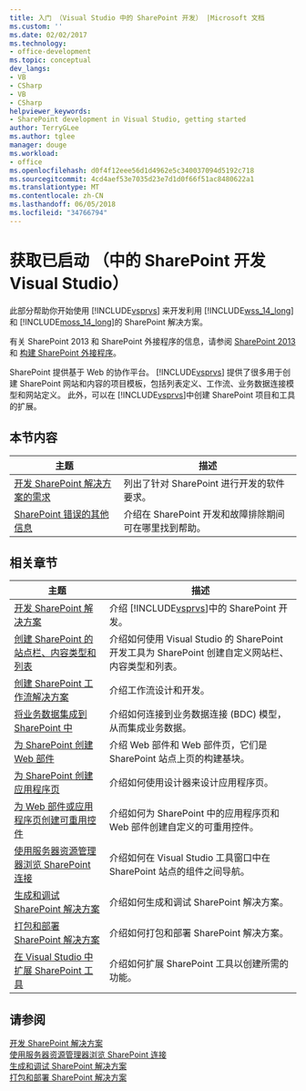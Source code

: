 ```yaml
---
title: 入门 （Visual Studio 中的 SharePoint 开发） |Microsoft 文档
ms.custom: ''
ms.date: 02/02/2017
ms.technology:
- office-development
ms.topic: conceptual
dev_langs:
- VB
- CSharp
- VB
- CSharp
helpviewer_keywords:
- SharePoint development in Visual Studio, getting started
author: TerryGLee
ms.author: tglee
manager: douge
ms.workload:
- office
ms.openlocfilehash: d0f4f12eee56d1d4962e5c340037094d5192c718
ms.sourcegitcommit: 4cd4aef53e7035d23e7d1d0f66f51ac8480622a1
ms.translationtype: MT
ms.contentlocale: zh-CN
ms.lasthandoff: 06/05/2018
ms.locfileid: "34766794"
---
```

# <a name="get-started-sharepoint-development-in-visual-studio"></a>获取已启动 （中的 SharePoint 开发 Visual Studio）
  此部分帮助你开始使用 [!INCLUDE[vsprvs](../sharepoint/includes/vsprvs-md.md)] 来开发利用 [!INCLUDE[wss_14_long](../sharepoint/includes/wss-14-long-md.md)] 和 [!INCLUDE[moss_14_long](../sharepoint/includes/moss-14-long-md.md)]的 SharePoint 解决方案。  
  
 有关 SharePoint 2013 和 SharePoint 外接程序的信息，请参阅 [SharePoint 2013](http://msdn.microsoft.com/library/jj162979.aspx) 和 [构建 SharePoint 外接程序](http://msdn.microsoft.com/library/office/apps/jj163230%28v=office.15%29.aspx)。  
  
 SharePoint 提供基于 Web 的协作平台。 [!INCLUDE[vsprvs](../sharepoint/includes/vsprvs-md.md)] 提供了很多用于创建 SharePoint 网站和内容的项目模板，包括列表定义、工作流、业务数据连接模型和网站定义。 此外，可以在 [!INCLUDE[vsprvs](../sharepoint/includes/vsprvs-md.md)]中创建 SharePoint 项目和工具的扩展。  
  
## <a name="in-this-section"></a>本节内容
  
|主题|描述|  
|-----------|-----------------|  
|[开发 SharePoint 解决方案的需求](../sharepoint/requirements-for-developing-sharepoint-solutions.md)|列出了针对 SharePoint 进行开发的软件要求。|  
|[SharePoint 错误的其他信息](../sharepoint/additional-information-for-sharepoint-errors.md)|介绍在 SharePoint 开发和故障排除期间可在哪里找到帮助。|  
  
## <a name="related-sections"></a>相关章节
  
|主题|描述|  
|-----------|-----------------|  
|[开发 SharePoint 解决方案](../sharepoint/developing-sharepoint-solutions.md)|介绍 [!INCLUDE[vsprvs](../sharepoint/includes/vsprvs-md.md)]中的 SharePoint 开发。|  
|[创建 SharePoint 的站点栏、内容类型和列表](../sharepoint/creating-site-columns-content-types-and-lists-for-sharepoint.md)|介绍如何使用 Visual Studio 的 SharePoint 开发工具为 SharePoint 创建自定义网站栏、内容类型和列表。|  
|[创建 SharePoint 工作流解决方案](../sharepoint/creating-sharepoint-workflow-solutions.md)|介绍工作流设计和开发。|  
|[将业务数据集成到 SharePoint 中](../sharepoint/integrating-business-data-into-sharepoint.md)|介绍如何连接到业务数据连接 (BDC) 模型，从而集成业务数据。|  
|[为 SharePoint 创建 Web 部件](../sharepoint/creating-web-parts-for-sharepoint.md)|介绍 Web 部件和 Web 部件页，它们是 SharePoint 站点上页的构建基块。|  
|[为 SharePoint 创建应用程序页](../sharepoint/creating-application-pages-for-sharepoint.md)|介绍如何使用设计器来设计应用程序页。|  
|[为 Web 部件或应用程序页创建可重用控件](../sharepoint/creating-reusable-controls-for-web-parts-or-application-pages.md)|介绍如何为 SharePoint 中的应用程序页和 Web 部件创建自定义的可重用控件。|  
|[使用服务器资源管理器浏览 SharePoint 连接](../sharepoint/browsing-sharepoint-connections-using-server-explorer.md)|介绍如何在 Visual Studio 工具窗口中在 SharePoint 站点的组件之间导航。|  
|[生成和调试 SharePoint 解决方案](../sharepoint/building-and-debugging-sharepoint-solutions.md)|介绍如何生成和调试 SharePoint 解决方案。|  
|[打包和部署 SharePoint 解决方案](../sharepoint/packaging-and-deploying-sharepoint-solutions.md)|介绍如何打包和部署 SharePoint 解决方案。|  
|[在 Visual Studio 中扩展 SharePoint 工具](../sharepoint/extending-the-sharepoint-tools-in-visual-studio.md)|介绍如何扩展 SharePoint 工具以创建所需的功能。|  
  
## <a name="see-also"></a>请参阅
 [开发 SharePoint 解决方案](../sharepoint/developing-sharepoint-solutions.md)   
 [使用服务器资源管理器浏览 SharePoint 连接](../sharepoint/browsing-sharepoint-connections-using-server-explorer.md)   
 [生成和调试 SharePoint 解决方案](../sharepoint/building-and-debugging-sharepoint-solutions.md)   
 [打包和部署 SharePoint 解决方案](../sharepoint/packaging-and-deploying-sharepoint-solutions.md)  
  
  
